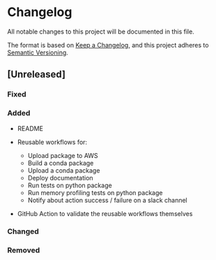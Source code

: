 <!---
Changelog headings can be any of:

Added: for new features.
Changed: for changes in existing functionality.
Deprecated: for soon-to-be removed features.
Removed: for now removed features.
Fixed: for any bug fixes.
Security: in case of vulnerabilities.
-->

# Changelog

All notable changes to this project will be documented in this file.

The format is based on [Keep a Changelog](https://keepachangelog.com/en/1.1.0/),
and this project adheres to [Semantic Versioning](https://semver.org/spec/v2.0.0.html).

## [Unreleased]

### Fixed

### Added

- README

- Reusable workflows for:
    - Upload package to AWS
    - Build a conda package
    - Upload a conda package
    - Deploy documentation
    - Run tests on python package
    - Run memory profiling tests on python package
    - Notify about action success / failure on a slack channel

- GitHub Action to validate the reusable workflows themselves

### Changed

### Removed